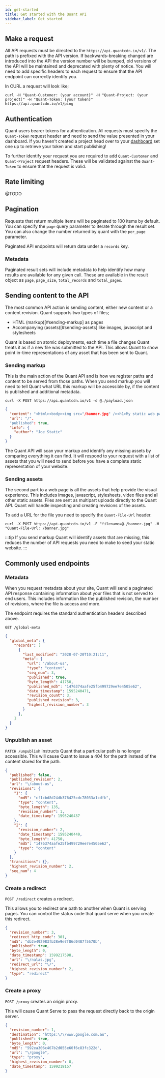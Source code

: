 ```yaml
---
id: get-started
title: Get started with the Quant API
sidebar_label: Get started
---
```



## Make a request

All API requests must be directed to the `https://api.quantcdn.io/v1/`. The path is prefixed with the API version. If backwards-breaking changed are introduced into the API the version number will be bumped, old versions of the API will be maintained and deprecated with plenty of notice. You will need to add specific headers to each request to ensure that the API endpoint can correctly identify you.

In CURL a request will look like;

```
curl -H "Quant-Customer: (your account)" -H "Quant-Project: (your project)" -H "Quant-Token: (your token)" https://api.quantcdn.io/v1/ping
```

## Authentication

Quant users bearer tokens for authentication. All requests must specify the `Quant-Token` request header and need to send the value presented in your dashboard. If you haven't created a project head over to your [dashboard](https://dashboard.quantcdn.io) set one up to retrieve your token and start publishing!

To further identify your request you are required to add `Quant-Customer` and `Quant-Project` request headers. These will be validated against the `Quant-Token` to ensure that the request is valid.

## Rate limiting

@TODO

## Pagination

Requests that return multiple items will be paginated to 100 items by default. You can specify the `page` query parameter to iterate through the result set. You can also change the number returned by quant with the `per_page` parameter.

Paginated API endpoints will return data under a `records` key.

### Metadata

Paginated result sets will include metadata to help identify how many results are available for any given call. These are available in the result object as `page`, `page_size`, `total_records` and `total_pages`.

## Sending content to the API

The most common API action is sending content, either new content or a content revision. Quant supports two types of files;

- HTML (markup)[#sending-markup] as pages
- Accompanying (assets)[#sending-assets] like images, javascript and stylesheets

Quant is based on atomic deployments, each time a file changes Quant treats it as if a new file was submitted to the API. This allows Quant to show point in-time representations of any asset that has been sent to Quant.

### Sending markup

This is the main action of the Quant API and is how we register paths and content to be served from those paths. When you send markup you will need to tell Quant what URL this markup will be accessible by, if the content is published and additional metadata.

```
curl -X POST https://api.quantcdn.io/v1 -d @./payload.json
```

```json
{
  "content": "<html><body><img src="/banner.jpg" /><h1>My static web page</h1></body></html>",
  "url": "/".
  "published": true,
  "info": {
    "author": "Joe Static"
  }
}
```

The Quant API will scan your markup and identify any missing assets by comparing everything it can find. It will respond to your request with a list of assets that you will need to send before you have a complete static representation of your website.

### Sending assets

The second part to a web page is all the assets that help provide the visual experience. This includes images, javascript, stylesheets, video files and all other static assets. Files are sent as multipart uploads directly to the Quant API. Quant will handle inspecting and creating revisions of the assets.

To add a URL for the file you need to specify the `Quant-File-Url` header.

```
curl -X POST https://api.quantcdn.io/v1 -F "filename=@./banner.jpg" -H "Quant-File-Url: /banner.jpg"
```

:::tip
If you send markup Quant will identify assets that are missing, this reduces the number of API requests you need to make to seed your static website.
:::

## Commonly used endpoints

### Metadata

When you request metadata about your site, Quant will send a paginated API response containing information about your files that is not served to end users. This includes information like the published revision, the number of revisions, where the file is access and more.

The endpoint requires the standard authentication headers described above.

```
GET /global-meta
```

```json
{
  "global_meta": {
    "records": [
      {
        "last_modified": "2020-07-20T10:21:11",
        "meta": {
          "url": "/about-us",
          "type": "content",
          "seq_num": 3,
          "published": true,
          "byte_length": 41750,
          "published_md5": "1476374aafe25fb499729ee7e4505e62",
          "date_timestamp": 1595240471,
          "revision_count": 3,
          "published_revision": 3,
          "highest_revision_number": 3
        }
      },
    ]
  }
}
```

### Unpublish an asset

`PATCH /unpublish` instructs Quant that a particular path is no longer accessible. This will cause Quant to issue a 404 for the path instead of the content stored for the path.

```json
{
  "published": false,
  "published_revision": 2,
  "url": "\/about-us",
  "revisions": {
    "1": {
      "md5": "cf1cbd8d24db376425cdc78033a1cdfb",
      "type": "content",
      "byte_length": 135,
      "revision_number": 1,
      "date_timestamp": 1595240437
    },
    "2": {
      "revision_number": 2,
      "date_timestamp": 1595240449,
      "byte_length": 41750,
      "md5": "1476374aafe25fb499729ee7e4505e62",
      "type": "content"
    }
  },
  "transitions": {},
  "highest_revision_number": 2,
  "seq_num": 4
}
```

### Create a redirect

`POST /redirect` creates a redirect.

This allows you to redirect one path to another when Quant is serving pages. You can control the status code that quant serve when you create this redirect.

```json
{
  "revision_number": 3,
  "redirect_http_code": 301,
  "md5": "db2e492983fb28e9e7f86d0487f5670b",
  "published": true,
  "byte_length": 0,
  "date_timestamp": 1599217598,
  "url": "\/nalas.jpg",
  "redirect_url": "\/",
  "highest_revision_number": 2,
  "type": "redirect"
}
```

### Create a proxy

`POST /proxy` creates an origin proxy.

This will cause Quant Serve to pass the request directly back to the origin server.

```json
{
  "revision_number": 1,
  "destination": "https:\/\/www.google.com.au",
  "published": true,
  "byte_length": 0,
  "md5": "592ea306c467b2d055e60f6c83fc322d",
  "url": "\/google",
  "type": "proxy",
  "highest_revision_number": 0,
  "date_timestamp": 1599218157
}
```
